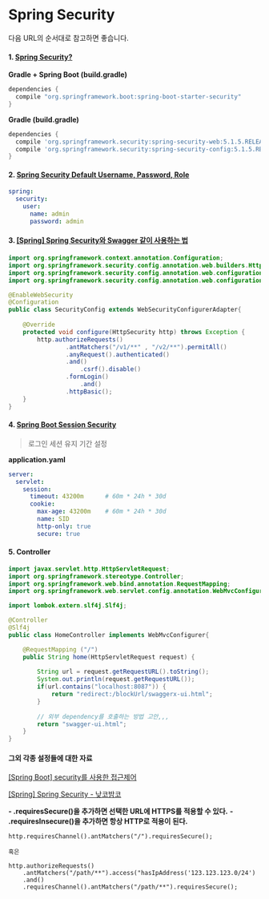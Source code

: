 # Spring Security

다음 URL의 순서대로 참고하면 좋습니다.



#### 1. [Spring Security?](https://bravenamme.github.io/2019/08/01/spring-security-start/)

**Gradle + Spring Boot (build.gradle)**

```groovy
dependencies {
  compile "org.springframework.boot:spring-boot-starter-security"
}
```

**Gradle (build.gradle)**

```groovy
dependencies {
  compile 'org.springframework.security:spring-security-web:5.1.5.RELEASE'
  compile 'org.springframework.security:spring-security-config:5.1.5.RELEASE'
}
```



#### 2. [Spring Security Default Username, Password, Role](https://www.appsdeveloperblog.com/spring-security-default-username-password-role/)

````yaml
spring:
  security:
    user:
      name: admin
      password: admin
````



#### 3. [[Spring] Spring Security와 Swagger 같이 사용하는 법](https://devlog-wjdrbs96.tistory.com/349)

````java
import org.springframework.context.annotation.Configuration;
import org.springframework.security.config.annotation.web.builders.HttpSecurity;
import org.springframework.security.config.annotation.web.configuration.EnableWebSecurity;
import org.springframework.security.config.annotation.web.configuration.WebSecurityConfigurerAdapter;

@EnableWebSecurity
@Configuration
public class SecurityConfig extends WebSecurityConfigurerAdapter{
	
	@Override
	protected void configure(HttpSecurity http) throws Exception {
		http.authorizeRequests()
				.antMatchers("/v1/**" , "/v2/**").permitAll()
				.anyRequest().authenticated()
				.and()
					.csrf().disable()
				.formLogin()
					.and()
				.httpBasic();
	}
}
````



#### 4. [Spring Boot Session Security](https://www.skyer9.pe.kr/wordpress/?p=2444)

> 로그인 세션 유지 기간 설정

**application.yaml**

````yaml
server:
  servlet:
    session:
      timeout: 43200m      # 60m * 24h * 30d
      cookie:
        max-age: 43200m    # 60m * 24h * 30d
        name: SID
        http-only: true
        secure: true
````



#### 5. Controller

````java
import javax.servlet.http.HttpServletRequest;
import org.springframework.stereotype.Controller;
import org.springframework.web.bind.annotation.RequestMapping;
import org.springframework.web.servlet.config.annotation.WebMvcConfigurer;

import lombok.extern.slf4j.Slf4j;

@Controller
@Slf4j
public class HomeController implements WebMvcConfigurer{

    @RequestMapping ("/")
    public String home(HttpServletRequest request) {
    	
    	String url = request.getRequestURL().toString();
    	System.out.println(request.getRequestURL());
    	if(url.contains("localhost:8087")) {
    		return "redirect:/blockUrl/swaggerx-ui.html";
    	}
    	
    	// 외부 dependency를 호출하는 방법 고안,,,
    	return "swagger-ui.html";
    }  
}
````



#### 그외 각종 설정들에 대한 자료

[[Spring Boot] security를 사용한 접근제어](https://sarc.io/index.php/java/1857-spring-boot-security)

[[Spring] Spring Security - 낮코밤코](https://owin2828.github.io/devlog/2019/12/30/spring-18.html)

**- .requiresSecure()을 추가하면 선택한 URL에 HTTPS를 적용할 수 있다.**
**- .requiresInsecure()을 추가하면 항상 HTTP로 적용이 된다.**

````
http.requiresChannel().antMatchers("/").requiresSecure();

혹은

http.authorizeRequests()
    .antMatchers("/path/**").access("hasIpAddress('123.123.123.0/24')
    .and()
    .requiresChannel().antMatchers("/path/**").requiresSecure();
````

